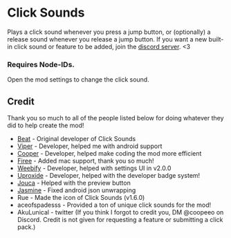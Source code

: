 # Click Sounds

Plays a click sound whenever you press a jump button, or (optionally) a release sound whenever you release a jump button.
If you want a new built-in click sound or feature to be added, join the [discord server](https://discord.gg/RwbRP8ADdc). <3

### Requires Node-IDs.
Open the mod settings to change the click sound. 

## Credit
Thank you so much to all of the people listed below for doing whatever they did to help create the mod!
- [Beat](https://github.com/BeatACVR) - Original developer of Click Sounds
- [Viper](https://github.com/MuhXd) - Developer, helped me with android support
- [Cooper](https://github.com/coopeeo) - Developer, helped make coding the mod more efficient
- [Firee](https://github.com/FireMario211) - Added mac support, thank you so much!
- [Weebify](https://github.com/Weebifying) - Developer, helped with settings UI in v2.0.0
- [Uproxide](https://github.com/uproxide) - Developer, helped with the developer badge system!
- [Jouca](https://github.com/Jouca) - Helped with the preview button
- [Jasmine](https://github.com/hiimjustin000) - Fixed android json unwrapping
- Rue - Made the icon of Click Sounds (v1.6.0)
- aceofspadesss - Provided a ton of unique click sounds for the mod!
- AkuLunical - twitter
(If you think I forgot to credit you, DM @coopeeo on Discord. Credit is not given for requesting a feature or submitting a click pack.)

